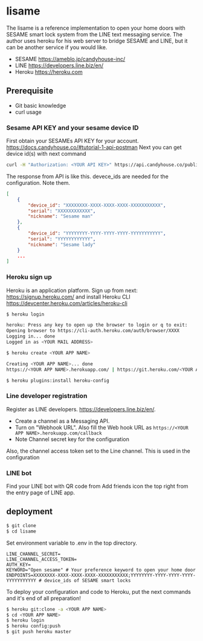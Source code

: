 # lisame

The lisame is a reference implementation to open your home doors with SESAME smart lock system from 
the LINE text messaging service. The author uses heroku for his web server to bridge SESAME and LINE, but it can
be another service if you would like. 

- SESAME https://ameblo.jp/candyhouse-inc/
- LINE https://developers.line.biz/en/
- Heroku https://heroku.com

## Prerequisite

 - Git basic knowledge
 - curl usage
 
 
### Sesame API KEY and your sesame device ID

First obtain your SESAMEs API KEY for your account. 
https://docs.candyhouse.co/#tutorial-1-api-postman 
Next you can get device id(s) with next command
```bash
curl -H "Authorization: <YOUR API KEY>" https://api.candyhouse.co/public/sesames
```
The response from API is like this. devece_ids are needed for the configuration. Note them. 
```json
[
    {
        "device_id": "XXXXXXXX-XXXX-XXXX-XXXX-XXXXXXXXXXX",
        "serial": "XXXXXXXXXXXX",
        "nickname": "Sesame man"
    },
    {
        "device_id": "YYYYYYYY-YYYY-YYYY-YYYY-YYYYYYYYYYY",
        "serial": "YYYYYYYYYYYY",
        "nickname": "Sesame lady"
    }
    ...
]
```

### Heroku sign up

Heroku is an application platform. Sign up from next: https://signup.heroku.com/
and install Heroku CLI https://devcenter.heroku.com/articles/heroku-cli

```bash
$ heroku login

heroku: Press any key to open up the browser to login or q to exit:
Opening browser to https://cli-auth.heroku.com/auth/browser/XXXX
Logging in... done
Logged in as <YOUR MAIL ADDRESS>
```
```bash
$ heroku create <YOUR APP NAME>

Creating <YOUR APP NAME>... done
https://<YOUR APP NAME>.herokuapp.com/ | https://git.heroku.com/<YOUR APP NAME>.git
```

```bash
$ heroku plugins:install heroku-config

```
### Line developer registration

Register as LINE developers. https://developers.line.biz/en/.

- Create a channel as a Messaging API.
- Turn on "Webhook URL". Also fill the Web hook URL as `https://<YOUR APP NAME>.herokuapp.com/callback`
- Note Channel secret key for the configuration

Also, the channel access token set to the Line channel. This is used in the configuration

### LINE bot 

Find your LINE bot with QR code from Add friends icon the top right from the entry page of LINE app. 

## deployment

```bash
$ git clone
$ cd lisame
```

Set environment variable to .env in the top directory. 
```editorconfig
LINE_CHANNEL_SECRET=
LINE_CHANNEL_ACCESS_TOKEN=
AUTH_KEY=
KEYWORD="Open sesame" # Your preference keyword to open your home door
ENDPOINTS=XXXXXXXX-XXXX-XXXX-XXXX-XXXXXXXXXXX;YYYYYYYY-YYYY-YYYY-YYYY-YYYYYYYYYYY # device_ids of SESAME smart locks
```
To deploy your configuration and code to Heroku, put the next commands and it's end of all preparation!
```bash
$ heroku git:clone -a <YOUR APP NAME>
$ cd <YOUR APP NAME>
$ heroku login
$ heroku config:push
$ git push heroku master 
```

